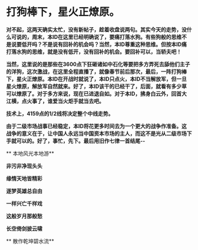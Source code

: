 打狗棒下，星火正燎原。
====

			

**对不起，这两天确实太忙，没有新帖子，趁着收盘说两句。其实今天的走势，没什么可说的，周末，本ID在这里已经明确说了，要痛打落水狗。有些狗般的思维不是说要低开吗？不是说有回补的机会吗？当然，本ID尊重这种思维。但按本ID痛打落水狗的思维，就是没有低开，没有回补的机会。要回补可以，当轿夫吧！**

**当然，这里说的是那些在3600点下狂砸诸如中石化等要把多方弄死去舔他们主子的洋狗，这次激战，在这里全程直播了，就像春节前后那次，最后，一阵打狗棒下，星火正燎原。本ID在开战时就说了，本ID只点火，本ID不当解放军，但一旦星火燎原，解放军自然就来。好了，本ID该干的已经干了，后面，就看有多少草可以燎原了。对于多方来说，现在已进退自如。对于本ID，拂身白云外，回首大江横，点火事了，谁爱当火炬手就当去吧。**

**技术上，4159点的1/2线将决定整个中线走势。**

**由于二级市场战事已经稳定，本ID将花更多时间去为一个更大的战争作准备。这战争的意义在于，让中国人永远当中国资本市场的主人，而这不是光从二级市场下手就可以的。好了，事忙，先下。最后用旧作七律一首结尾--**

**                本地风光本地游**

  
**非污非净现头头**

  
**缘情天地皆精彩**

  
**逐梦英雄总自由**

  
**一样兴亡千样戏**

  
**这般岁月那般愁**

  
**长空倚剑披云啸**

  
** 散作乾坤碧水流**  

